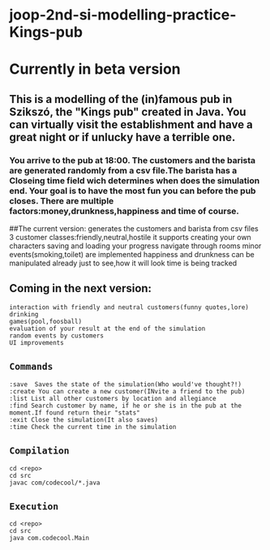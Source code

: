 # joop-2nd-si-modelling-practice-Kings-pub

# Currently in beta version

## This is a modelling of the (in)famous pub in Szikszó, the "Kings pub" created in Java. You can virtually visit the establishment and have a great night or if unlucky have a terrible one.

### You arrive to the pub at 18:00. The customers and the barista are generated randomly from a csv file.The barista has a Closeing time field wich determines when does the simulation end. Your goal is to have the most fun you can before the pub closes. There are multiple factors:money,drunkness,happiness and time of course. 

##The current version:
    generates the customers and barista from csv files
    3 customer classes:friendly,neutral,hostile
    it supports creating your own characters
    saving and loading your progress
    navigate through rooms
    minor events(smoking,toilet) are implemented
    happiness and drunkness can be manipulated already just to see,how it will look
    time is being tracked


## Coming in the next version:
    interaction with friendly and neutral customers(funny quotes,lore)
    drinking
    games(pool,foosball)
    evaluation of your result at the end of the simulation
    random events by customers
    UI improvements
    



## `Commands`

    :save  Saves the state of the simulation(Who would've thought?!)
    :create You can create a new customer(INvite a friend to the pub)
    :list List all other customers by location and allegiance
    :find Search customer by name, if he or she is in the pub at the moment.If found return their "stats"
    :exit Close the simulation(It also saves)
    :time Check the current time in the simulation

## `Compilation`
    cd <repo>
    cd src
    javac com/codecool/*.java

## `Execution`
    cd <repo>
    cd src
    java com.codecool.Main